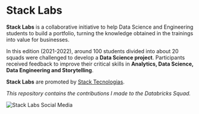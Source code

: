 # **Stack Labs**

**Stack Labs** is a collaborative initiative to help Data Science and Engineering students to build a portfolio, turning the knowledge obtained in the trainings into value for businesses.

In this edition (2021-2022), around 100 students divided into about 20 squads were challenged to develop a **Data Science project**. Participants received feedback to improve their critical skills in **Analytics, Data Science, Data Engineering and Storytelling**.

**Stack Labs** are promoted by [Stack Tecnologias](https://stacktecnologias.com.br).

*This repository contains the contributions I made to the Databricks Squad.*

![Stack Labs Social Media](https://user-images.githubusercontent.com/97000980/147891112-9377c04a-9f3d-4614-b9a1-b9d11df52c83.jpg)
